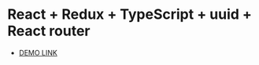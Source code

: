 # React + Redux + TypeScript + uuid + React router

- [DEMO LINK](https://khtre.github.io/dev-lviv/)


